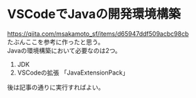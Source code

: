# VSCodeでJavaの開発環境構築

<https://qiita.com/msakamoto_sf/items/d65947ddf509acbc98cb>  
たぶんここを参考に作ったと思う。  
Javaの環境構築において必要なのは2つ。  

1. JDK
2. VSCodeの拡張 「JavaExtensionPack」

後は記事の通りに実行すればよい。
